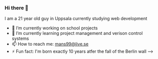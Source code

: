 
### Hi there 👋
I am a 21 year old guy in Uppsala 
currently studying web development


- 🔭 I’m currently working on school projects
- 🌱 I’m currently learning project management and verison control systems
- 📫 How to reach me: mans99@live.se
- ⚡ Fun fact: I'm born exactly 10 years atfer the fall of the Berlin wall
-->
